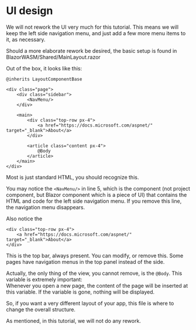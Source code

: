# UI design
We will not rework the UI very much for this tutorial. This means we will keep the left side navigation menu, and just add a few more menu items to it, as necessary.

Should a more elaborate rework be desired, the basic setup is found in BlazorWASM/Shared/MainLayout.razor

Out of the box, it looks like this:

```razor
@inherits LayoutComponentBase

<div class="page">
    <div class="sidebar">
        <NavMenu/>
    </div>

    <main>
        <div class="top-row px-4">
            <a href="https://docs.microsoft.com/aspnet/" target="_blank">About</a>
        </div>

        <article class="content px-4">
            @Body
        </article>
    </main>
</div>
```
Most is just standard HTML, you should recognize this.

You may notice the `<NavMenu/>` in line 5, which is the component (not project component, but Blazor component which is a piece of UI) that contains the HTML and code for the left side navigation menu.
If you remove this line, the navigation menu disappears.

Also notice the 

```razor
<div class="top-row px-4">
    <a href="https://docs.microsoft.com/aspnet/" target="_blank">About</a>
</div>
```

This is the top bar, always present. You can modify, or remove this. Some pages have navigation menus in the top panel instead of the side.

Actually, the only thing of the view, you cannot remove, is the `@Body`. This variable is extremely important:\
Whenever you open a new page, the content of the page will be inserted at this variable. If the variable is gone, nothing will be displayed.

So, if you want a very different layout of your app, this file is where to change the overall structure.

As mentioned, in this tutorial, we will not do any rework.